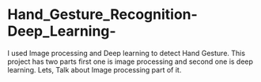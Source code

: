 # Hand_Gesture_Recognition-Deep_Learning-
I used Image processing and Deep learning to detect Hand Gesture.
This project has two parts first one is image processing and second one is deep learning.
Lets, Talk about Image processing part of it.

